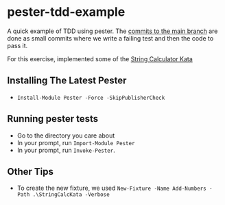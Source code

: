 # pester-tdd-example

A quick example of TDD using pester. The [commits to the main branch](https://github.com/SeanKilleen/pester-tdd-example/commits/main) are done as small commits where we write a failing test and then the code to pass it.

For this exercise, implemented some of the [String Calculator Kata](https://osherove.com/tdd-kata-1)

## Installing The Latest Pester

* `Install-Module Pester -Force -SkipPublisherCheck`

## Running pester tests

* Go to the directory you care about
* In your prompt, run `Import-Module Pester`
* In your prompt, run `Invoke-Pester`.

## Other Tips

* To create the new fixture, we used `New-Fixture -Name Add-Numbers -Path .\StringCalcKata -Verbose`
